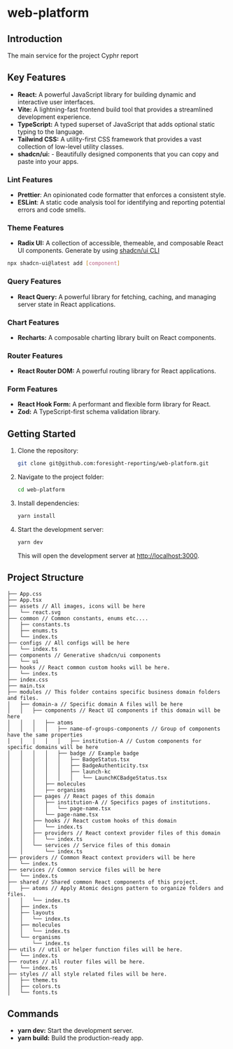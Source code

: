 # web-platform

## Introduction

The main service for the project Cyphr report

## Key Features

* **React:** A powerful JavaScript library for building dynamic and interactive user interfaces.
* **Vite:** A lightning-fast frontend build tool that provides a streamlined development experience.
* **TypeScript:** A typed superset of JavaScript that adds optional static typing to the language.
* **Tailwind CSS:** A utility-first CSS framework that provides a vast collection of low-level utility classes.
* **shadcn/ui:** - Beautifully designed components that you can copy and paste into your apps.

### Lint Features
* **Prettier**: An opinionated code formatter that enforces a consistent style.
* **ESLint**: A static code analysis tool for identifying and reporting potential errors and code smells.

### Theme Features

* **Radix UI:** A collection of accessible, themeable, and composable React UI components. Generate by using [shadcn/ui CLI](https://ui.shadcn.com/docs/cli)
```bash
npx shadcn-ui@latest add [component]
```

### Query Features
* **React Query:** A powerful library for fetching, caching, and managing server state in React applications.

### Chart Features
* **Recharts:** A composable charting library built on React components.

### Router Features
* **React Router DOM:** A powerful routing library for React applications.

### Form Features
* **React Hook Form:** A performant and flexible form library for React.
* **Zod:** A TypeScript-first schema validation library.


## Getting Started

1. Clone the repository:

   ```bash
   git clone git@github.com:foresight-reporting/web-platform.git
   ```

2. Navigate to the project folder:

   ```bash
   cd web-platform
   ```

3. Install dependencies:

   ```bash
   yarn install
   ```

4. Start the development server:

   ```bash
   yarn dev
   ```

   This will open the development server at [http://localhost:3000](http://localhost:3000).

## Project Structure

```
├── App.css
├── App.tsx
├── assets // All images, icons will be here
│   └── react.svg
├── common // Common constants, enums etc....
│   ├── constants.ts
│   ├── enums.ts
│   └── index.ts
├── configs // All configs will be here
│   └── index.ts
├── components // Generative shadcn/ui components
│   └── ui
├── hooks // React common custom hooks will be here.
│   └── index.ts
├── index.css
├── main.tsx
├── modules // This folder contains specific business domain folders and files.
│   ├── domain-a // Specific domain A files will be here
│   │   ├── components // React UI components if this domain will be here
│   │   │   ├── atoms
│   │   │   │   ├── name-of-groups-components // Group of components have the same properties
│   │   │   │   │   ├── institution-A // Custom components for specific domains will be here
│   │   │   │   ├── badge // Example badge
│   │   │   │   │   ├── BadgeStatus.tsx
│   │   │   │   │   ├── BadgeAuthenticity.tsx
│   │   │   │   │   ├── launch-kc
│   │   │   │   │   │   └── LaunchKCBadgeStatus.tsx
│   │   │   ├── molecules
│   │   │   ├── organisms
│   │   ├── pages // React pages of this domain
│   │   │   ├── institution-A // Specifics pages of institutions.
│   │   │   │   └── page-name.tsx
│   │   │   └── page-name.tsx
│   │   ├── hooks // React custom hooks of this domain
│   │   │   └── index.ts
│   │   ├── providers // React context provider files of this domain
│   │   │   └── index.ts
│   │   └── services // Service files of this domain
│   │       └── index.ts
├── providers // Common React context providers will be here
│   └── index.ts
├── services // Common service files will be here
│   └── index.ts
├── shared // Shared common React components of this project.
│   ├── atoms // Apply Atomic designs pattern to organize folders and files.
│   │   └── index.ts
│   ├── index.ts
│   ├── layouts
│   │   └── index.ts
│   ├── molecules
│   │   └── index.ts
│   └── organisms
│       └── index.ts
├── utils // util or helper function files will be here.
│   └── index.ts
├── routes // all router files will be here.
│   └── index.ts
├── styles // all style related files will be here.
│   ├── theme.ts
│   ├── colors.ts
│   └── fonts.ts
```

## Commands

- **yarn dev:** Start the development server.
- **yarn build:** Build the production-ready app.

